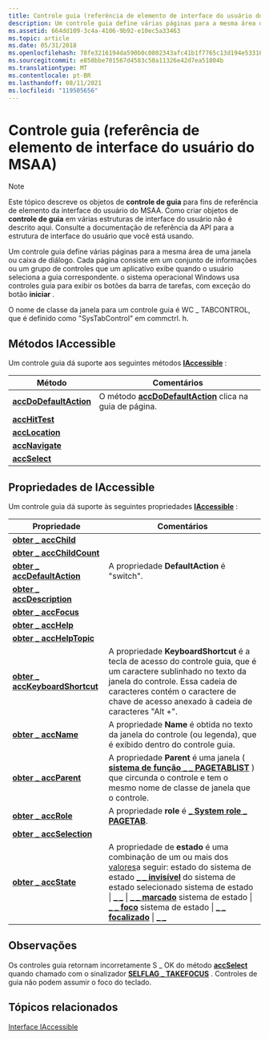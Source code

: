 ```yaml
---
title: Controle guia (referência de elemento de interface do usuário do MSAA)
description: Um controle guia define várias páginas para a mesma área de uma janela ou caixa de diálogo.
ms.assetid: 664dd109-3c4a-4106-9b92-e10ec5a33463
ms.topic: article
ms.date: 05/31/2018
ms.openlocfilehash: 78fe3216194da590b0c0802343afc41b1f7765c13d194e533163f9af2c22b287
ms.sourcegitcommit: e858bbe701567d4583c50a11326e42d7ea51804b
ms.translationtype: MT
ms.contentlocale: pt-BR
ms.lasthandoff: 08/11/2021
ms.locfileid: "119505656"
---
```

# <a name="tab-control-msaa-ui-element-reference"></a>Controle guia (referência de elemento de interface do usuário do MSAA)

> [!Note]  
> Este tópico descreve os objetos de **controle de guia** para fins de referência de elemento da interface do usuário do MSAA. Como criar objetos de **controle de guia** em várias estruturas de interface do usuário não é descrito aqui. Consulte a documentação de referência da API para a estrutura de interface do usuário que você está usando.

 

Um controle guia define várias páginas para a mesma área de uma janela ou caixa de diálogo. Cada página consiste em um conjunto de informações ou um grupo de controles que um aplicativo exibe quando o usuário seleciona a guia correspondente. o sistema operacional Windows usa controles guia para exibir os botões da barra de tarefas, com exceção do botão **iniciar** .

O nome de classe da janela para um controle guia é WC \_ TABCONTROL, que é definido como "SysTabControl" em commctrl. h.

## <a name="iaccessible-methods"></a>Métodos IAccessible

Um controle guia dá suporte aos seguintes métodos [**IAccessible**](/windows/desktop/api/oleacc/nn-oleacc-iaccessible) :



| Método                                                                    | Comentários                                                                                                  |
|---------------------------------------------------------------------------|-----------------------------------------------------------------------------------------------------------|
| [**accDoDefaultAction**](/windows/desktop/api/Oleacc/nf-oleacc-iaccessible-accdodefaultaction) | O método [**accDoDefaultAction**](/windows/desktop/api/Oleacc/nf-oleacc-iaccessible-accdodefaultaction) clica na guia de página. |
| [**accHitTest**](/windows/desktop/api/Oleacc/nf-oleacc-iaccessible-acchittest)                 |                                                                                                           |
| [**accLocation**](/windows/desktop/api/Oleacc/nf-oleacc-iaccessible-acclocation)               |                                                                                                           |
| [**accNavigate**](/windows/desktop/api/Oleacc/nf-oleacc-iaccessible-accnavigate)               |                                                                                                           |
| [**accSelect**](/windows/desktop/api/Oleacc/nf-oleacc-iaccessible-accselect)                   |                                                                                                           |



 

## <a name="iaccessible-properties"></a>Propriedades de IAccessible

Um controle guia dá suporte às seguintes propriedades [**IAccessible**](/windows/desktop/api/oleacc/nn-oleacc-iaccessible) :



| Propriedade                                                                             | Comentários                                                                                                                                                                                                                                                                                                                                                                                                                                                                                                                                                                                                                                    |
|--------------------------------------------------------------------------------------|---------------------------------------------------------------------------------------------------------------------------------------------------------------------------------------------------------------------------------------------------------------------------------------------------------------------------------------------------------------------------------------------------------------------------------------------------------------------------------------------------------------------------------------------------------------------------------------------------------------------------------------------|
| [**obter \_ accChild**](/windows/desktop/api/Oleacc/nf-oleacc-iaccessible-get_accchild)                       |                                                                                                                                                                                                                                                                                                                                                                                                                                                                                                                                                                                                                                             |
| [**obter \_ accChildCount**](/windows/desktop/api/Oleacc/nf-oleacc-iaccessible-get_accchildcount)             |                                                                                                                                                                                                                                                                                                                                                                                                                                                                                                                                                                                                                                             |
| [**obter \_ accDefaultAction**](/windows/desktop/api/Oleacc/nf-oleacc-iaccessible-get_accdefaultaction)       | A propriedade **DefaultAction** é "switch".                                                                                                                                                                                                                                                                                                                                                                                                                                                                                                                                                                                                 |
| [**obter \_ accDescription**](/windows/desktop/api/Oleacc/nf-oleacc-iaccessible-get_accdescription)           |                                                                                                                                                                                                                                                                                                                                                                                                                                                                                                                                                                                                                                             |
| [**obter \_ accFocus**](/windows/desktop/api/Oleacc/nf-oleacc-iaccessible-get_accfocus)                       |                                                                                                                                                                                                                                                                                                                                                                                                                                                                                                                                                                                                                                             |
| [**obter \_ accHelp**](/windows/desktop/api/Oleacc/nf-oleacc-iaccessible-get_acchelp)                         |                                                                                                                                                                                                                                                                                                                                                                                                                                                                                                                                                                                                                                             |
| [**obter \_ accHelpTopic**](/windows/desktop/api/Oleacc/nf-oleacc-iaccessible-get_acchelptopic)               |                                                                                                                                                                                                                                                                                                                                                                                                                                                                                                                                                                                                                                             |
| [**obter \_ accKeyboardShortcut**](/windows/desktop/api/Oleacc/nf-oleacc-iaccessible-get_acckeyboardshortcut) | A propriedade **KeyboardShortcut** é a tecla de acesso do controle guia, que é um caractere sublinhado no texto da janela do controle. Essa cadeia de caracteres contém o caractere de chave de acesso anexado à cadeia de caracteres "Alt +".                                                                                                                                                                                                                                                                                                                                                                                                                              |
| [**obter \_ accName**](/windows/desktop/api/Oleacc/nf-oleacc-iaccessible-get_accname)                         | A propriedade **Name** é obtida no texto da janela do controle (ou legenda), que é exibido dentro do controle guia.                                                                                                                                                                                                                                                                                                                                                                                                                                                                                                                   |
| [**obter \_ accParent**](/windows/desktop/api/Oleacc/nf-oleacc-iaccessible-get_accparent)                     | A propriedade **Parent** é uma janela ( [**sistema de função \_ \_ PAGETABLIST**](object-roles.md) ) que circunda o controle e tem o mesmo nome de classe de janela que o controle.                                                                                                                                                                                                                                                                                                                                                                                                                                             |
| [**obter \_ accRole**](/windows/desktop/api/Oleacc/nf-oleacc-iaccessible-get_accrole)                         | A propriedade **role** é [**\_ System role \_ PAGETAB**](object-roles.md).                                                                                                                                                                                                                                                                                                                                                                                                                                                                                                                                                 |
| [**obter \_ accSelection**](/windows/desktop/api/Oleacc/nf-oleacc-iaccessible-get_accselection)               |                                                                                                                                                                                                                                                                                                                                                                                                                                                                                                                                                                                                                                             |
| [**obter \_ accState**](/windows/desktop/api/Oleacc/nf-oleacc-iaccessible-get_accstate)                       | A propriedade de **estado** é uma combinação de um ou mais dos [valores](object-state-constants.md)a seguir: estado do sistema de estado [**\_ \_ invisível**](object-state-constants.md) do sistema de estado selecionado sistema de estado \| [**\_ \_**](object-state-constants.md) \| [**\_ \_ marcado**](object-state-constants.md) sistema de estado \| [**\_ \_ foco**](object-state-constants.md) sistema de estado \| [**\_ \_ focalizado**](object-state-constants.md) \| [**\_ \_**](object-state-constants.md)<br/> |



 

## <a name="notes"></a>Observações

Os controles guia retornam incorretamente S \_ OK do método [**accSelect**](/windows/desktop/api/Oleacc/nf-oleacc-iaccessible-accselect) quando chamado com o sinalizador [**SELFLAG \_ TAKEFOCUS**](selflag.md) . Controles de guia não podem assumir o foco do teclado.

## <a name="related-topics"></a>Tópicos relacionados

<dl> <dt>

[Interface IAccessible](/windows/desktop/api/oleacc/nn-oleacc-iaccessible)
</dt> </dl>

 

 





